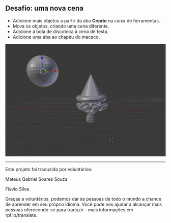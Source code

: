 ## Desafio: uma nova cena

+ Adicione mais objetos a partir da aba **Create** na caixa de ferramentas.
+ Mova os objetos, criando uma cena diferente.
+ Adicione a bola de discoteca à cena de festa.
+ Adicione uma aba ao chapéu do macaco.

![Desafio](images/challenge.png)


***
Este projeto foi traduzido por voluntários:

Mateus Gabriel Soares Souza

Flavio Silva

Graças a voluntários, podemos dar às pessoas de todo o mundo a chance de aprender em seu próprio idioma. Você pode nos ajudar a alcançar mais pessoas oferecendo-se para traduzir - mais informações em rpf.io/translate.